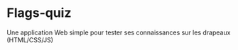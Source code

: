 # Flags-quiz
Une application Web simple pour tester ses connaissances sur les drapeaux (HTML/CSS/JS)
